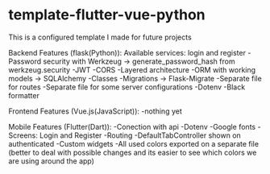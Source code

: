 # template-flutter-vue-python

This is a configured template I made for future projects

Backend Features (flask(Python)): Available services: login and register
-Password security with Werkzeug -> generate_password_hash from werkzeug.security
-JWT
-CORS
-Layered architecture
-ORM with working models -> SQLAlchemy
-Classes
-Migrations -> Flask-Migrate
-Separate file for routes
-Separate file for some server configurations 
-Dotenv
-Black formatter

Frontend Features (Vue.js(JavaScript)):
-nothing yet

Mobile Features (Flutter(Dart)):
-Conection with api
-Dotenv
-Google fonts
-Screens: Login and Register
-Routing
-DefaultTabController shown on authenticated
-Custom widgets
-All used colors exported on a separate file (better to deal with possible changes and its easier to see which colors we are using around the app)
